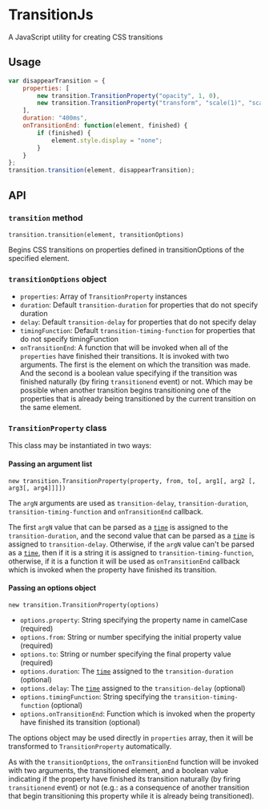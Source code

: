 # TransitionJs
A JavaScript utility for creating CSS transitions

## Usage

```JavaScript
var disappearTransition = {
    properties: [
        new transition.TransitionProperty("opacity", 1, 0),
        new transition.TransitionProperty("transform", "scale(1)", "scale(0.5)")
    ],
    duration: "400ms",
    onTransitionEnd: function(element, finished) {
        if (finished) {
            element.style.display = "none";
        }
    }
};
transition.transition(element, disappearTransition);
```

## API

### `transition` method

`transition.transition(element, transitionOptions)`

Begins CSS transitions on properties defined in transitionOptions of the specified element.

### `transitionOptions` object

- `properties`: Array of `TransitionProperty` instances
- `duration`: Default `transition-duration` for properties that do not specify duration
- `delay`: Default `transition-delay` for properties that do not specify delay
- `timingFunction`: Default `transition-timing-function` for properties that do not specify timingFunction
- `onTransitionEnd`: A function that will be invoked when all of the `properties` have finished their transitions. It is invoked with two arguments. The first is the element on which the transition was made. And the second is a boolean value specifying if the transition was finished naturally (by firing `transitionend` event) or not. Which may be possible when another transition begins transitioning one of the properties that is already being transitioned by the current transition on the same element.

### `TransitionProperty` class

This class may be instantiated in two ways:

#### Passing an argument list

`new transition.TransitionProperty(property, from, to[, arg1[, arg2 [, arg3[, arg4]]]])`

The `argN` arguments are used as `transition-delay`, `transition-duration`, `transition-timing-function` and `onTransitionEnd` callback.

The first `argN` value that can be parsed as a [`time`](https://developer.mozilla.org/en-US/docs/Web/CSS/time) is assigned to the `transition-duration`, and the second value that can be parsed as a [`time`](https://developer.mozilla.org/en-US/docs/Web/CSS/time) is assigned to `transition-delay`. Otherwise, if the `argN` value can't be parsed as a [`time`](https://developer.mozilla.org/en-US/docs/Web/CSS/time), then if it is a string it is assigned to `transition-timing-function`, otherwise, if it is a function it will be used as `onTransitionEnd` callback which is invoked when the property have finished its transition.

#### Passing an options object

`new transition.TransitionProperty(options)`

- `options.property`: String specifying the property name in camelCase (required)
- `options.from`: String or number specifying the initial property value (required)
- `options.to`: String or number specifying the final property value (required)
- `options.duration`: The [`time`](https://developer.mozilla.org/en-US/docs/Web/CSS/time) assigned to the `transition-duration` (optional)
- `options.delay`: The [`time`](https://developer.mozilla.org/en-US/docs/Web/CSS/time) assigned to the `transition-delay` (optional)
- `options.timingFunction`: String specifying the `transition-timing-function` (optional)
- `options.onTransitionEnd`: Function which is invoked when the property have finished its transition (optional)

The options object may be used directly in `properties` array, then it will be transformed to `TransitionProperty` automatically.

As with the `transitionOptions`, the `onTransitionEnd` function will be invoked with two arguments, the transitioned element, and a boolean value indicating if the property have finished its transition naturally (by firing `transitionend` event) or not (e.g.: as a consequence of another transition that begin transitioning this property while it is already being transitioned).
